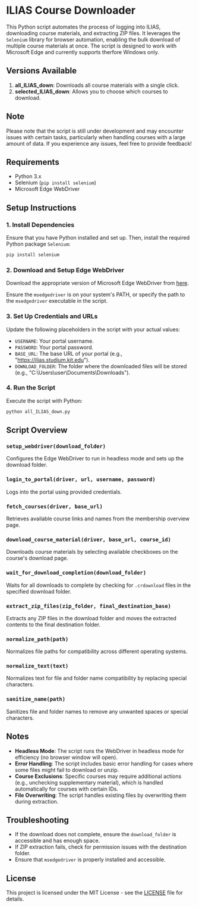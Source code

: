 # ILIAS Course Downloader

This Python script automates the process of logging into ILIAS, downloading course materials, and extracting ZIP files. It leverages the `Selenium` library for browser automation, enabling the bulk download of multiple course materials at once. The script is designed to work with Microsoft Edge and currently supports therfore Windows only.

## Versions Available

1. **all_ILIAS_down**: Downloads all course materials with a single click.
2. **selected_ILIAS_down**: Allows you to choose which courses to download.

## Note

Please note that the script is still under development and may encounter issues with certain tasks, particularly when handling courses with a large amount of data. If you experience any issues, feel free to provide feedback!

## Requirements

- Python 3.x
- Selenium (`pip install selenium`)
- Microsoft Edge WebDriver

## Setup Instructions

### 1. Install Dependencies

Ensure that you have Python installed and set up. Then, install the required Python package `Selenium`:

```bash
pip install selenium
```

### 2. Download and Setup Edge WebDriver

Download the appropriate version of Microsoft Edge WebDriver from [here](https://developer.microsoft.com/en-us/microsoft-edge/tools/webdriver/).

Ensure the `msedgedriver` is on your system's PATH, or specify the path to the `msedgedriver` executable in the script.

### 3. Set Up Credentials and URLs

Update the following placeholders in the script with your actual values:

- `USERNAME`: Your portal username.
- `PASSWORD`: Your portal password.
- `BASE_URL`: The base URL of your portal (e.g., "https://ilias.studium.kit.edu").
- `DOWNLOAD_FOLDER`: The folder where the downloaded files will be stored (e.g., "C:\Users\user\Documents\Downloads").

### 4. Run the Script

Execute the script with Python:

```bash
python all_ILIAS_down.py
```

## Script Overview

### `setup_webdriver(download_folder)`
Configures the Edge WebDriver to run in headless mode and sets up the download folder.

### `login_to_portal(driver, url, username, password)`
Logs into the portal using provided credentials.

### `fetch_courses(driver, base_url)`
Retrieves available course links and names from the membership overview page.

### `download_course_material(driver, base_url, course_id)`
Downloads course materials by selecting available checkboxes on the course's download page.

### `wait_for_download_completion(download_folder)`
Waits for all downloads to complete by checking for `.crdownload` files in the specified download folder.

### `extract_zip_files(zip_folder, final_destination_base)`
Extracts any ZIP files in the download folder and moves the extracted contents to the final destination folder.

### `normalize_path(path)`
Normalizes file paths for compatibility across different operating systems.

### `normalize_text(text)`
Normalizes text for file and folder name compatibility by replacing special characters.

### `sanitize_name(path)`
Sanitizes file and folder names to remove any unwanted spaces or special characters.

## Notes

- **Headless Mode**: The script runs the WebDriver in headless mode for efficiency (no browser window will open).
- **Error Handling**: The script includes basic error handling for cases where some files might fail to download or unzip.
- **Course Exclusions**: Specific courses may require additional actions (e.g., unchecking supplementary material), which is handled automatically for courses with certain IDs.
- **File Overwriting**: The script handles existing files by overwriting them during extraction.

## Troubleshooting

- If the download does not complete, ensure the `download_folder` is accessible and has enough space.
- If ZIP extraction fails, check for permission issues with the destination folder.
- Ensure that `msedgedriver` is properly installed and accessible.

## License

This project is licensed under the MIT License - see the [LICENSE](LICENSE) file for details.
